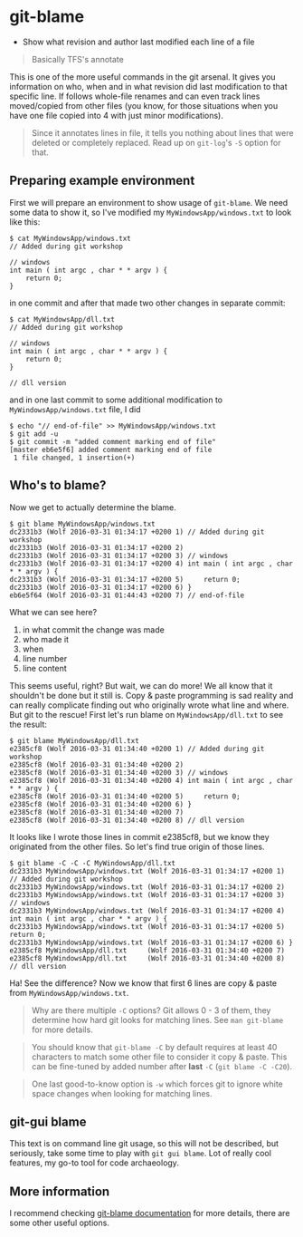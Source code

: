 # git-blame

* Show what revision and author last modified each line of a file

> Basically TFS's annotate

This is one of the more useful commands in the git arsenal. It gives you information on who, when and in what revision did last modification to that specific line. If follows whole-file renames and can even track lines moved/copied from other files (you know, for those situations when you have one file copied into 4 with just minor modifications).

> Since it annotates lines in file, it tells you nothing about lines that were deleted or completely replaced. Read up on `git-log`'s `-S` option for that.

## Preparing example environment

First we will prepare an environment to show usage of `git-blame`. We need some data to show it, so I've modified my `MyWindowsApp/windows.txt` to look like this:

	$ cat MyWindowsApp/windows.txt 
	// Added during git workshop

	// windows
	int main ( int argc , char * * argv ) {
		return 0;
	}

in one commit and after that made two other changes in separate commit:

	$ cat MyWindowsApp/dll.txt 
	// Added during git workshop

	// windows
	int main ( int argc , char * * argv ) {
		return 0;
	}

	// dll version

and in one last commit to some additional modification to `MyWindowsApp/windows.txt` file, I did

	$ echo "// end-of-file" >> MyWindowsApp/windows.txt
	$ git add -u
	$ git commit -m "added comment marking end of file"
	[master eb6e5f6] added comment marking end of file
	 1 file changed, 1 insertion(+)

## Who's to blame?

Now we get to actually determine the blame.

	$ git blame MyWindowsApp/windows.txt
	dc2331b3 (Wolf 2016-03-31 01:34:17 +0200 1) // Added during git workshop
	dc2331b3 (Wolf 2016-03-31 01:34:17 +0200 2) 
	dc2331b3 (Wolf 2016-03-31 01:34:17 +0200 3) // windows
	dc2331b3 (Wolf 2016-03-31 01:34:17 +0200 4) int main ( int argc , char * * argv ) {
	dc2331b3 (Wolf 2016-03-31 01:34:17 +0200 5)     return 0;
	dc2331b3 (Wolf 2016-03-31 01:34:17 +0200 6) }
	eb6e5f64 (Wolf 2016-03-31 01:44:43 +0200 7) // end-of-file

What we can see here?

1. in what commit the change was made
2. who made it
3. when
4. line number
5. line content

This seems useful, right? But wait, we can do more! We all know that it shouldn't be done but it still is. Copy & paste programming is sad reality and can really complicate finding out who originally wrote what line and where. But git to the rescue! First let's run blame on `MyWindowsApp/dll.txt` to see the result:

	$ git blame MyWindowsApp/dll.txt
	e2385cf8 (Wolf 2016-03-31 01:34:40 +0200 1) // Added during git workshop
	e2385cf8 (Wolf 2016-03-31 01:34:40 +0200 2) 
	e2385cf8 (Wolf 2016-03-31 01:34:40 +0200 3) // windows
	e2385cf8 (Wolf 2016-03-31 01:34:40 +0200 4) int main ( int argc , char * * argv ) {
	e2385cf8 (Wolf 2016-03-31 01:34:40 +0200 5)     return 0;
	e2385cf8 (Wolf 2016-03-31 01:34:40 +0200 6) }
	e2385cf8 (Wolf 2016-03-31 01:34:40 +0200 7) 
	e2385cf8 (Wolf 2016-03-31 01:34:40 +0200 8) // dll version

It looks like I wrote those lines in commit e2385cf8, but we know they originated from the other files. So let's find true origin of those lines.

	$ git blame -C -C -C MyWindowsApp/dll.txt
	dc2331b3 MyWindowsApp/windows.txt (Wolf 2016-03-31 01:34:17 +0200 1) // Added during git workshop
	dc2331b3 MyWindowsApp/windows.txt (Wolf 2016-03-31 01:34:17 +0200 2) 
	dc2331b3 MyWindowsApp/windows.txt (Wolf 2016-03-31 01:34:17 +0200 3) // windows
	dc2331b3 MyWindowsApp/windows.txt (Wolf 2016-03-31 01:34:17 +0200 4) int main ( int argc , char * * argv ) {
	dc2331b3 MyWindowsApp/windows.txt (Wolf 2016-03-31 01:34:17 +0200 5)    return 0;
	dc2331b3 MyWindowsApp/windows.txt (Wolf 2016-03-31 01:34:17 +0200 6) }
	e2385cf8 MyWindowsApp/dll.txt     (Wolf 2016-03-31 01:34:40 +0200 7) 
	e2385cf8 MyWindowsApp/dll.txt     (Wolf 2016-03-31 01:34:40 +0200 8) // dll version

Ha! See the difference? Now we know that first 6 lines are copy & paste from `MyWindowsApp/windows.txt`.

> Why are there multiple `-C` options? Git allows 0 - 3 of them, they determine how hard git looks for matching lines. See `man git-blame` for more details.

> You should know that `git-blame -C` by default requires at least 40 characters to match some other file to consider it copy & paste. This can be fine-tuned by added number after **last** `-C` (`git blame -C -C20`).

> One last good-to-know option is `-w` which forces git to ignore white space changes when looking for matching lines.

## git-gui blame

This text is on command line git usage, so this will not be described, but seriously, take some time to play with `git gui blame`. Lot of really cool features, my go-to tool for code archaeology.

## More information

I recommend checking [git-blame documentation](https://git-scm.com/docs/git-blame) for more details, there are some other useful options.
